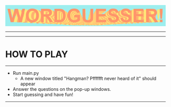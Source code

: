 ![img.png](README_images/img.png)

---
---
# HOW TO PLAY

---
- Run main.py
  - A new window titled "Hangman? Pfffffft never heard of it" should appear
- Answer the questions on the pop-up windows.
- Start guessing and have fun!

---